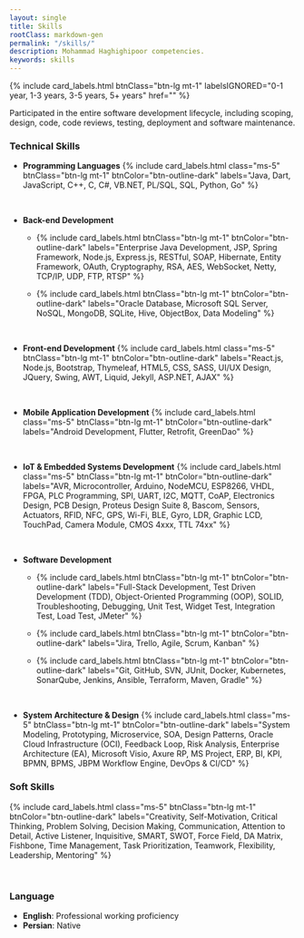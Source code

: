 ```yaml
---
layout: single
title: Skills
rootClass: markdown-gen
permalink: "/skills/"
description: Mohammad Haghighipoor competencies.
keywords: skills
---
```


{% include card_labels.html btnClass="btn-lg mt-1" 
    labelsIGNORED="0-1 year, 1-3 years, 3-5 years, 5+ years" href="" %}

Participated in the entire software development lifecycle, including scoping, design, code, code reviews, testing, deployment and software maintenance.

### Technical Skills

- **Programming Languages**
{% include card_labels.html class="ms-5" btnClass="btn-lg mt-1" btnColor="btn-outline-dark"
    labels="Java, Dart, JavaScript, C++, C, C#, VB.NET, PL/SQL, SQL, Python, Go" %}

<br>

- **Back-end Development**
    - {% include card_labels.html btnClass="btn-lg mt-1" btnColor="btn-outline-dark"
        labels="Enterprise Java Development, JSP, Spring Framework, Node.js, Express.js, RESTful, SOAP, Hibernate, Entity Framework, OAuth, Cryptography, RSA, AES, WebSocket, Netty, TCP/IP, UDP, FTP, RTSP" %}

    - {% include card_labels.html btnClass="btn-lg mt-1" btnColor="btn-outline-dark"
        labels="Oracle Database, Microsoft SQL Server, NoSQL, MongoDB, SQLite, Hive, ObjectBox, Data Modeling" %}

<br>

- **Front-end Development**
{% include card_labels.html class="ms-5" btnClass="btn-lg mt-1" btnColor="btn-outline-dark"
    labels="React.js, Node.js, Bootstrap, Thymeleaf, HTML5, CSS, SASS, UI/UX Design, JQuery, Swing, AWT, Liquid, Jekyll, ASP.NET, AJAX" %}

<br>

- **Mobile Application Development**
{% include card_labels.html class="ms-5" btnClass="btn-lg mt-1" btnColor="btn-outline-dark"
    labels="Android Development, Flutter, Retrofit, GreenDao" %}

<br>

- **IoT & Embedded Systems Development**
{% include card_labels.html class="ms-5" btnClass="btn-lg mt-1" btnColor="btn-outline-dark"
    labels="AVR, Microcontroller, Arduino, NodeMCU, ESP8266, VHDL, FPGA, PLC Programming, SPI, UART, I2C, MQTT, CoAP, Electronics Design, PCB Design, Proteus Design Suite 8, Bascom, Sensors, Actuators, RFID, NFC, GPS, Wi-Fi, BLE, Gyro, LDR, Graphic LCD, TouchPad, Camera Module, CMOS 4xxx, TTL 74xx" %}

<br>

- **Software Development**
    - {% include card_labels.html btnClass="btn-lg mt-1" btnColor="btn-outline-dark"
    labels="Full-Stack Development, Test Driven Development (TDD), Object-Oriented Programming (OOP), SOLID, Troubleshooting, Debugging, Unit Test, Widget Test, Integration Test, Load Test, JMeter" %}

    - {% include card_labels.html btnClass="btn-lg mt-1" btnColor="btn-outline-dark"
    labels="Jira, Trello, Agile, Scrum, Kanban" %}
    
    - {% include card_labels.html btnClass="btn-lg mt-1" btnColor="btn-outline-dark"
    labels="Git, GitHub, SVN, JUnit, Docker, Kubernetes, SonarQube, Jenkins, Ansible, Terraform, Maven, Gradle" %}

<br>

- **System Architecture & Design**
{% include card_labels.html class="ms-5" btnClass="btn-lg mt-1" btnColor="btn-outline-dark"
    labels="System Modeling, Prototyping, Microservice, SOA, Design Patterns, Oracle Cloud Infrastructure (OCI), Feedback Loop, Risk Analysis, Enterprise Architecture (EA), Microsoft Visio, Axure RP, MS Project, ERP, BI, KPI, BPMN, BPMS, JBPM Workflow Engine, DevOps & CI/CD" %}


### Soft Skills
{% include card_labels.html class="ms-5" btnClass="btn-lg mt-1" btnColor="btn-outline-dark"
labels="Creativity, Self-Motivation, Critical Thinking, Problem Solving, Decision Making, Communication, Attention to Detail, Active Listener, Inquisitive, SMART, SWOT, Force Field, DA Matrix, Fishbone, Time Management, Task Prioritization, Teamwork, Flexibility, Leadership, Mentoring" %}

<br>


### Language
- **English**: Professional working proficiency
- **Persian**: Native